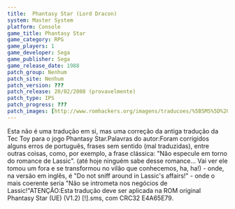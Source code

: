 ```yaml
---
title:  Phantasy Star (Lord Dracon)
system: Master System
platform: Console
game_title: Phantasy Star
game_category: RPG
game_players: 1
game_developer: Sega
game_publisher: Sega
game_release_date: 1988
patch_group: Nenhum
patch_site: Nenhum
patch_version: ???
patch_release: 20/02/2008 (provavelmente)
patch_type: IPS
patch_progress: ???
patch_images: [http://www.romhackers.org/imagens/traducoes/%5BSMS%5D%20Phantasy%20Star%20-%20Lord%20Dracon%20-%201.png,http://www.romhackers.org/imagens/traducoes/%5BSMS%5D%20Phantasy%20Star%20-%20Lord%20Dracon%20-%202.png,http://www.romhackers.org/imagens/traducoes/%5BSMS%5D%20Phantasy%20Star%20-%20Lord%20Dracon%20-%203.png]
---
```

Esta não é uma tradução em si, mas uma correção da antiga tradução da Tec Toy para o jogo Phantasy Star.Palavras do autor:Foram corrigidos alguns erros de português, frases sem sentido (mal traduzidas), entre outras coisas, como, por exemplo, a frase clássica: "Não especule em torno do romance de Lassic". (até hoje ninguém sabe desse romance... Vai ver ele tomou um fora e se transformou no vilão que conhecemos, ha, ha!) - onde, na versão em inglês, é "Do not sniff around in Lassic's affairs!" - onde o mais coerente seria "Não se intrometa nos negócios de Lassic!"ATENÇÃO:Esta tradução deve ser aplicada na ROM original Phantasy Star (UE) (V1.2) [!].sms, com CRC32 E4A65E79.